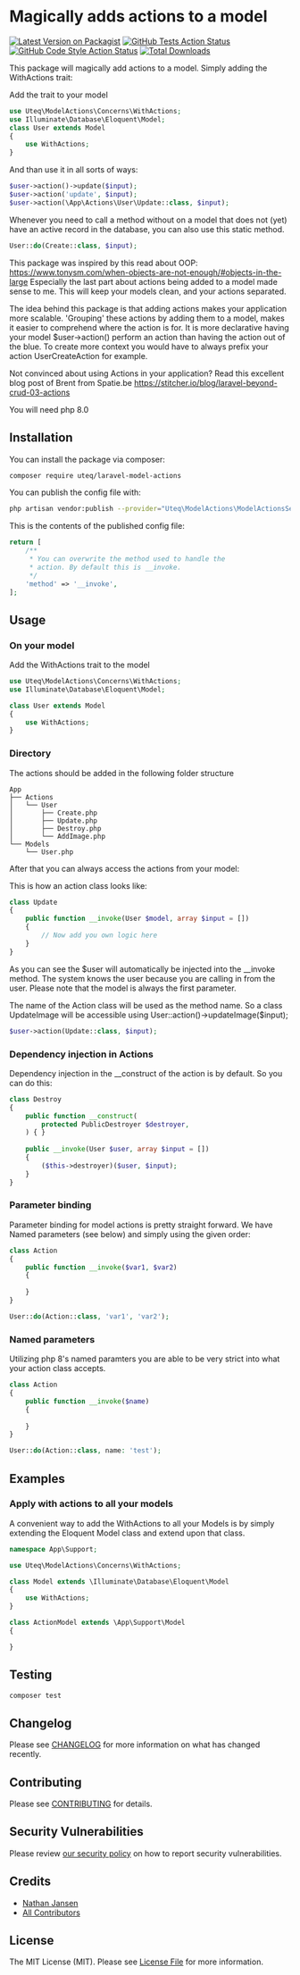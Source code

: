 # Magically adds actions to a model

[![Latest Version on Packagist](https://img.shields.io/packagist/v/uteq/laravel-model-actions.svg?style=flat-square)](https://packagist.org/packages/uteq/laravel-model-actions)
[![GitHub Tests Action Status](https://img.shields.io/github/workflow/status/uteq/laravel-model-actions/run-tests?label=tests)](https://github.com/uteq/laravel-model-actions/actions?query=workflow%3ATests+branch%3Amaster)
[![GitHub Code Style Action Status](https://img.shields.io/github/workflow/status/uteq/laravel-model-actions/Check%20&%20fix%20styling?label=code%20style)](https://github.com/uteq/laravel-model-actions/actions?query=workflow%3A"Check+%26+fix+styling"+branch%3Amaster)
[![Total Downloads](https://img.shields.io/packagist/dt/uteq/laravel-model-actions.svg?style=flat-square)](https://packagist.org/packages/uteq/laravel-model-actions)


This package will magically add actions to a model. Simply adding the WithActions trait:

Add the trait to your model
```php
use Uteq\ModelActions\Concerns\WithActions;
use Illuminate\Database\Eloquent\Model;
class User extends Model
{
    use WithActions;
}
```

And than use it in all sorts of ways:
```php
$user->action()->update($input);
$user->action('update', $input);
$user->action(\App\Actions\User\Update::class, $input);
```

Whenever you need to call a method without on a model that does not (yet) have an active record in the database, you can also use this static method.
```php
User::do(Create::class, $input);
```

This package was inspired by this read about OOP: https://www.tonysm.com/when-objects-are-not-enough/#objects-in-the-large
Especially the last part about actions being added to a model made sense to me.
This will keep your models clean, and your actions separated.

The idea behind this package is that adding actions makes your application more scalable.
'Grouping' these actions by adding them to a model, makes it easier to comprehend where the action is for. It is more declarative having your model $user->action() perform an action than having the action out of the blue. To create more context you would have to always prefix your action UserCreateAction for example. 

Not convinced about using Actions in your application? Read this excellent blog post of Brent from Spatie.be  https://stitcher.io/blog/laravel-beyond-crud-03-actions

You will need php 8.0

## Installation

You can install the package via composer:

```bash
composer require uteq/laravel-model-actions
```

You can publish the config file with:
```bash
php artisan vendor:publish --provider="Uteq\ModelActions\ModelActionsServiceProvider" --tag="laravel-model-actions-config"
```

This is the contents of the published config file:

```php
return [
    /**
     * You can overwrite the method used to handle the
     * action. By default this is __invoke.
     */
    'method' => '__invoke',    
];
```
## Usage

### On your model
Add the WithActions trait to the model
```php
use Uteq\ModelActions\Concerns\WithActions;
use Illuminate\Database\Eloquent\Model;

class User extends Model
{
    use WithActions;
}
```

### Directory

The actions should be added in the following folder structure

```
App
├── Actions
│   └── User
│       ├── Create.php 
│       ├── Update.php 
│       ├── Destroy.php
│       └── AddImage.php
└── Models
    └── User.php
```



After that you can always access the actions from your model:

This is how an action class looks like:

```php
class Update
{
    public function __invoke(User $model, array $input = [])
    {
        // Now add you own logic here
    }
}
```
As you can see the $user will automatically be injected into the __invoke method. The system knows the user because you are calling in from the user. Please note that the model is always the first parameter.

The name of the Action class will be used as the method name.
So a class UpdateImage will be accessible using User::action()->updateImage($input); 

```php
$user->action(Update::class, $input);
```

### Dependency injection in Actions
Dependency injection in the __construct of the action is by default.
So you can do this:

```php
class Destroy
{
    public function __construct(
        protected PublicDestroyer $destroyer,
    ) { }
    
    public __invoke(User $user, array $input = [])
    {
        ($this->destroyer)($user, $input);
    }
}
```

### Parameter binding
Parameter binding for model actions is pretty straight forward. We have Named parameters (see below) and simply using the given order:

```php
class Action
{
    public function __invoke($var1, $var2)
    {
    
    }
}
```

```php
User::do(Action::class, 'var1', 'var2');
```

### Named parameters
Utilizing php 8's named paramters you are able to be very strict into what your action class accepts.

```php
class Action
{
    public function __invoke($name)
    {
    
    }
}
```


```php
User::do(Action::class, name: 'test');
```

## Examples

### Apply with actions to all your models
A convenient way to add the WithActions to all your Models is by simply extending the Eloquent Model class and extend upon that class.

```php
namespace App\Support;

use Uteq\ModelActions\Concerns\WithActions;

class Model extends \Illuminate\Database\Eloquent\Model
{
    use WithActions;
}
```

```php
class ActionModel extends \App\Support\Model
{

} 
```


## Testing

```bash
composer test
```

## Changelog

Please see [CHANGELOG](CHANGELOG.md) for more information on what has changed recently.

## Contributing

Please see [CONTRIBUTING](.github/CONTRIBUTING.md) for details.

## Security Vulnerabilities

Please review [our security policy](../../security/policy) on how to report security vulnerabilities.

## Credits

- [Nathan Jansen](https://github.com/nathanjansen)
- [All Contributors](../../contributors)

## License

The MIT License (MIT). Please see [License File](LICENSE.md) for more information.
